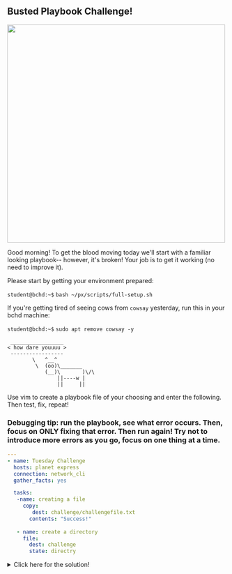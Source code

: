 ## Busted Playbook Challenge!

<img src="https://i.redd.it/i4v9op0chrc51.jpg" width="500"/>



Good morning! To get the blood moving today we'll start with a familiar looking playbook-- however, it's broken! Your job is to get it working (no need to improve it).

Please start by getting your environment prepared:

`student@bchd:~$` `bash ~/px/scripts/full-setup.sh`

If you're getting tired of seeing cows from `cowsay` yesterday, run this in your bchd machine:

`student@bchd:~$` `sudo apt remove cowsay -y`

```
 _________________
< how dare youuuu >
 -----------------
        \   ^__^
         \  (oo)\_______
            (__)\       )\/\
                ||----w |
                ||     ||
```

Use vim to create a playbook file of your choosing and enter the following. Then test, fix, repeat!

### Debugging tip: run the playbook, see what error occurs. Then, focus on ONLY fixing that error. Then run again! Try not to introduce more errors as you go, focus on one thing at a time.

```yaml
---
- name: Tuesday Challenge
  hosts: planet express
  connection: network_cli
  gather_facts: yes

  tasks:
   -name: creating a file
     copy:
        dest: challenge/challengefile.txt
       contents: "Success!"
       
   - name: create a directory
     file: 
       dest: challenge
       state: directry
```

<details>
<summary>Click here for the solution!</summary>
<br>

```yaml
---
- name: Tuesday Challenge
  hosts: planetexpress          # TYPO- planetexpress, not planet express
  connection: ssh               # WRONG CONNECTION- ssh, not network_cli
  gather_facts: yes

  tasks:                        # WRONG TASK ORDER- make dir first, then file
   - name: create a directory
     file: 
       dest: challenge
       state: directory         # TYPO- directory, not directry
 
   - name: creating a file       # SYNTAX- needs a whitespace after the "-"
     copy:                                 # INDENTATION
       dest: challenge/challengefile.txt   # ERRORS ON THESE
       contents: "Success!"                # THREE LINES
 ```

</details>
